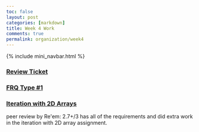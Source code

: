 ```yaml
---
toc: false
layout: post
categories: [markdown]
title: Week 4 Work
comments: true
permalink: organization/week4
---
```


{% include mini_navbar.html %}

### [Review Ticket](https://github.com/Saathvika-Ajith/APCSA-Fastpages/issues/6)

### [FRQ Type #1](https://saathvika-ajith.github.io/APCSA-Fastpages/fastpages/jupyter/2022/09/19/frq1.html)

### [Iteration with 2D Arrays](https://saathvika-ajith.github.io/APCSA-Fastpages/fastpages/jupyter/2022/09/18/iteration-2d-array.html)

peer review by Re'em: 2.7+/3
has all of the requirements and did extra work in the iteration with 2D array assignment.